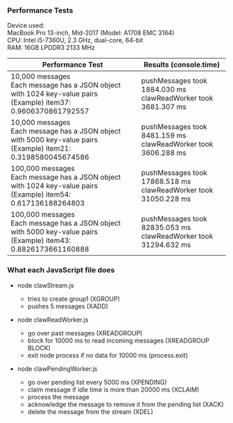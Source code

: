 ### Performance Tests

Device used: <br>
MacBook Pro 13-inch, Mid-2017 (Model: A1708 EMC 3164) <br>
CPU: Intel i5-7360U, 2.3 GHz, dual-core, 64-bit <br>
RAM: 16GB LPDDR3 2133 MHz <br>

| Performance Test | Results (console.time) |
| ---------------- | ---------------------- |
| 10,000 messages <br> Each message has a JSON object with 1024 key-value pairs <br> (Example) item37: 0.9606370861792557 | pushMessages took 1884.030 ms <br> clawReadWorker took 3681.307 ms
| 10,000 messages <br> Each message has a JSON object with 5000 key-value pairs <br> (Example) item21: 0.3198580045674586 | pushMessages took 8481.159 ms <br> clawReadWorker took 3606.288 ms
| 100,000 messages <br> Each message has a JSON object with 1024 key-value pairs <br> (Example) item54: 0.617136188264803 | pushMessages took 17868.518 ms <br> clawReadWorker took 31050.228 ms
| 100,000 messages <br> Each message has a JSON object with 5000 key-value pairs <br> (Example) item43: 0.8826173661160888 | pushMessages took 82835.053 ms <br> clawReadWorker took 31294.632 ms


### What each JavaScript file does

* node clawStream.js
    * tries to create group1 (XGROUP)
    * pushes 5 messages (XADD)

* node clawReadWorker.js
    * go over past messages (XREADGROUP)
    * block for 10000 ms to read incoming messages (XREADGROUP BLOCK)
    * exit node process if no data for 10000 ms (process.exit)

* node clawPendingWorker.js
    * go over pending list every 5000 ms (XPENDING)
    * claim message if idle time is more than 20000 ms (XCLAIM)
    * process the message
    * acknowledge the message to remove it from the pending list (XACK)
    * delete the message from the stream (XDEL)